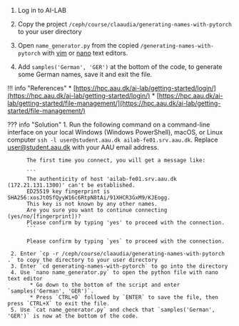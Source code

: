 1. Log in to AI-LAB

2. Copy the project `/ceph/course/claaudia/generating-names-with-pytorch` to your user directory

3. Open `name_generator.py` from the copied `/generating-names-with-pytorch` with [vim](https://www.geeksforgeeks.org/how-to-edit-text-files-in-linux/#2-vim) or [nano](https://www.geeksforgeeks.org/how-to-edit-text-files-in-linux/#1-nano) text editors.

4. Add `samples('German', 'GER')` at the bottom of the code, to generate some German names, save it and exit the file.


!!! info "References"
     * [https://hpc.aau.dk/ai-lab/getting-started/login/](https://hpc.aau.dk/ai-lab/getting-started/login/)
     * [https://hpc.aau.dk/ai-lab/getting-started/file-management/](https://hpc.aau.dk/ai-lab/getting-started/file-management/)


??? info "Solution"
     1. Run the following command on a command-line interface on your local Windows (Windows PowerShell), macOS, or Linux computer `ssh -l user@student.aau.dk ailab-fe01.srv.aau.dk`. Replace user@student.aau.dk with your AAU email address.

          The first time you connect, you will get a message like:

          ```
          The authenticity of host 'ailab-fe01.srv.aau.dk (172.21.131.1300)' can't be established.
          ED25519 key fingerprint is SHA256:xosJtOSfQyyW16c6RtpN8tAi/91XHCR3GxM9/KJEogg.
          This key is not known by any other names.
          Are you sure you want to continue connecting (yes/no/[fingerprint])?
          Please confirm by typing 'yes' to proceed with the connection.
          ```

          Please confirm by typing `yes` to proceed with the connection.

     2. Enter `cp -r /ceph/course/claaudia/generating-names-with-pytorch .` to copy the directory to your user directory
     3. Enter `cd generating-names-with-pytorch` to go into the directory
     4. Use `nano name_generator.py` to open the python file with nano text editor
           * Go down to the bottom of the script and enter `samples('German', 'GER')`.
           * Press `CTRL+O` followed by `ENTER` to save the file, then press `CTRL+X` to exit the file.
     5. Use `cat name_generator.py` and check that `samples('German', 'GER')` is now at the bottom of the code.